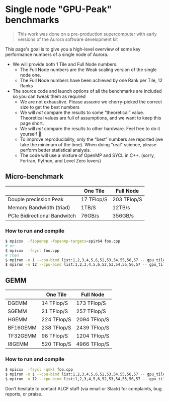 # Single node "GPU-Peak" benchmarks

> This work was done on a pre-production supercomputer with early versions of the Aurora software development kit

This page's goal is to give you a high-level overview of some key performance numbers of a single node of Aurora. 

- We will provide both 1 Tile and Full Node numbers.
  - The Full Node numbers are the Weak scaling version of the single node one.
  - The Full Node numbers have been achieved by one Rank per Tile, 12 Ranks
- The source code and launch options of all the benchmarks are included so you can tweak them as required
   - We are not exhaustive. Please assume we cherry-picked the correct size to get the best numbers
   -  We will *not* compare the results to some “theoretical” value.  Theoretical values are full of assumptions, and we want to keep this page short.
   -  We will *not* compare the results to other hardware. Feel free to do it yourself 🙂
   - To improve reproducibility, only the “best” numbers are reported (we take the minimum of the time). When doing "real" science, please perform better statistical analysis.
   -  The code will use a mixture of OpenMP and SYCL in C++.  (sorry, Fortran, Python, and Level Zero lovers)

## Micro-benchmark

|            | One Tile   | Full Node  |
| -----------|------------|------------|
| Douple precission Peak    | 17 TFlop/S  | 203 TFlop/S| 
| Memory Bandwidth (triad)  | 1TB/S | 12TB/s | 
| PCIe Bidirectional Bandwitch  | 76GB/s | 356GB/s |

### How to run and compile

```bash
$ mpicxx  -fiopenmp -fopenmp-targets=spir64 foo.cpp
# or
$ mpicxx  -fsycl foo.cpp
# Then
$ mpirun -n 1 --cpu-bind list:1,2,3,4,5,6,52,53,54,55,56,57 -- gpu_tile_compact.sh ./a.out
$ mpirun -n 12 --cpu-bind list:1,2,3,4,5,6,52,53,54,55,56,57 -- gpu_tile_compact.sh ./a.out
```

## GEMM

|          | One Tile   | Full Node   |
| ---------|------------|-------------|
| DGEMM    | 14 TFlop/S  |  173 TFlop/S |
| SGEMM    | 21 TFlop/S  |  257 TFlop/S |
| HGEMM    | 224 TFlop/S | 2094 TFlop/S | 
| BF16GEMM | 238 TFlop/S | 2439 TFlop/S |
| TF32GEMM | 98 TFlop/S  | 1204 TFlop/S |
| I8GEMM   | 520 TFlop/S | 4966 TFlop/S |

### How to run and compile

```bash
$ mpicxx  -fsycl -qmkl foo.cpp
$ mpirun -n 1 --cpu-bind list:1,2,3,4,5,6,52,53,54,55,56,57 -- gpu_tile_compact.sh ./a.out
$ mpirun -n 12 --cpu-bind list:1,2,3,4,5,6,52,53,54,55,56,57 -- gpu_tile_compact.sh ./a.out

```

Don't hesitate to contact ALCF staff (via email or Slack) for complaints, bug reports, or praise. 
